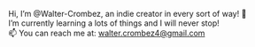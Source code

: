 Hi, I’m @Walter-Crombez, an indie creator in every sort of way! 👋<br/>
I’m currently learning a lots of things and I will never stop!<br/>
📫 You can reach me at: walter.crombez4@gmail.com

<!---
Walter-Crombez/Walter-Crombez is a ✨ special ✨ repository because its `README.md` (this file) appears on your GitHub profile.
You can click the Preview link to take a look at your changes.
--->
